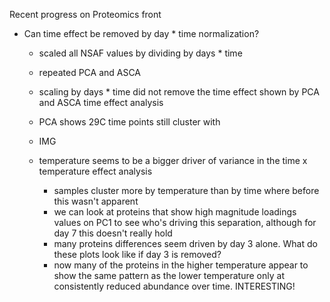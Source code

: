 Recent progress on Proteomics front


- Can time effect be removed by day * time normalization?
	- scaled all NSAF values by dividing by days * time
	- repeated PCA and ASCA
	- scaling by days * time did not remove the time effect shown by PCA and ASCA time effect analysis
	- PCA shows 29C time points still cluster with 
	- IMG

	- temperature seems to be a bigger driver of variance in the time x temperature effect analysis
		- samples cluster more by temperature than by time where before this wasn't apparent
		- we can look at proteins that show high magnitude loadings values  on PC1 to see who's driving this separation, although for day 7 this doesn't really hold
		- many proteins differences seem driven by day 3 alone. What do these plots look like if day 3 is removed?
		- now many of the proteins in the higher temperature appear to show the same pattern as the lower temperature only at consistently reduced abundance over time. INTERESTING!

		
